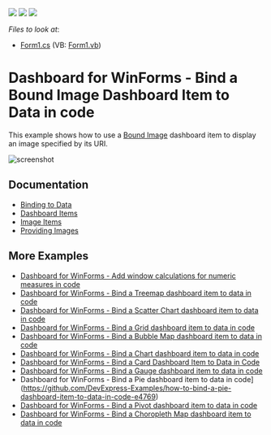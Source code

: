 <!-- default badges list -->
![](https://img.shields.io/endpoint?url=https://codecentral.devexpress.com/api/v1/VersionRange/128580732/18.2.3%2B)
[![](https://img.shields.io/badge/Open_in_DevExpress_Support_Center-FF7200?style=flat-square&logo=DevExpress&logoColor=white)](https://supportcenter.devexpress.com/ticket/details/T382366)
[![](https://img.shields.io/badge/📖_How_to_use_DevExpress_Examples-e9f6fc?style=flat-square)](https://docs.devexpress.com/GeneralInformation/403183)
<!-- default badges end -->
<!-- default file list -->
*Files to look at*:

* [Form1.cs](./CS/Dashboard_BoundImage/Form1.cs) (VB: [Form1.vb](./VB/Dashboard_BoundImage/Form1.vb))
<!-- default file list end -->
# Dashboard for WinForms - Bind a Bound Image Dashboard Item to Data in code


This example shows how to use a [Bound Image](https://docs.devexpress.com/Dashboard/15267) dashboard item to display an image specified by its URI.</p>


![screenshot](/images/screenshot.png)


## Documentation

- [Binding to Data](https://docs.devexpress.com/Dashboard/116771) 
- [Dashboard Items](https://docs.devexpress.com/Dashboard/116521)
- [Image Items](https://docs.devexpress.com/Dashboard/115905)
- [Providing Images](https://docs.devexpress.com/Dashboard/115906)

## More Examples 

* [Dashboard for WinForms - Add window calculations for numeric measures in code](https://github.com/DevExpress-Examples/winforms-dashboard-window-calculation-example) 
* [Dashboard for WinForms - Bind a Treemap dashboard item to data in code](https://github.com/DevExpress-Examples/how-to-bind-a-treemap-dashboard-item-to-data-in-code-t429531)
* [Dashboard for WinForms - Bind a Scatter Chart dashboard item to data in code](https://github.com/DevExpress-Examples/how-to-bind-a-scatter-chart-dashboard-item-to-data-in-code-t306222)
* [Dashboard for WinForms - Bind a Grid dashboard item to data in code](https://github.com/DevExpress-Examples/how-to-create-a-new-dashboard-add-a-grid-dashboard-item-to-it-and-bind-it-to-data-in-code-e4768)
* [Dashboard for WinForms - Bind a Bubble Map dashboard item to data in code](https://github.com/DevExpress-Examples/how-to-bind-a-bubble-map-dashboard-item-to-data-and-customize-its-palette-t119682)
* [Dashboard for WinForms - Bind a Chart dashboard item to data in code](https://github.com/DevExpress-Examples/how-to-bind-a-chart-dashboard-item-to-data-in-code-e4767)
* [Dashboard for WinForms - Bind a Card Dashboard Item to Data in Code](https://github.com/DevExpress-Examples/how-to-bind-a-card-dashboard-item-to-data-in-code) 
* [Dashboard for WinForms - Bind a Gauge dashboard item to data in code](https://github.com/DevExpress-Examples/how-to-bind-a-gauge-dashboard-item-to-data-in-code-e4771)
* Dashboard for WinForms - Bind a Pie dashboard item to data in code](https://github.com/DevExpress-Examples/how-to-bind-a-pie-dashboard-item-to-data-in-code-e4769)
* [Dashboard for WinForms - Bind a Pivot dashboard item to data in code](https://github.com/DevExpress-Examples/how-to-bind-a-pivot-dashboard-item-to-data-in-code-e4772)
* [Dashboard for WinForms - Bind a Choropleth Map dashboard item to data in code](https://github.com/DevExpress-Examples/how-to-bind-a-choropleth-map-dashboard-item-to-data-in-code-e5010)
